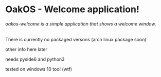 # OakOS - Welcome application!
###### oakos-welcome is a simple application that shows a welcome window.

There is currently no packaged versons (arch linux package soon)


other info here later

needs pyside6 and python3

tested on windows 10 too! (wtf)
